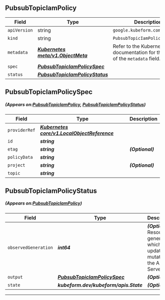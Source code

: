 ## PubsubTopicIamPolicy
| Field | Type | Description |
| ------ | ----- | ----------- |
| `apiVersion` | string | `google.kubeform.com/v1alpha1` |
|    `kind` | string | `PubsubTopicIamPolicy` |
| `metadata` | ***[Kubernetes meta/v1.ObjectMeta](https://kubernetes.io/docs/reference/generated/kubernetes-api/v1.13/#objectmeta-v1-meta)***|Refer to the Kubernetes API documentation for the fields of the `metadata` field.|
| `spec` | ***[PubsubTopicIamPolicySpec](#PubsubTopicIamPolicySpec)***||
| `status` | ***[PubsubTopicIamPolicyStatus](#PubsubTopicIamPolicyStatus)***||
## PubsubTopicIamPolicySpec
##### (Appears on:[PubsubTopicIamPolicy](#PubsubTopicIamPolicy), [PubsubTopicIamPolicyStatus](#PubsubTopicIamPolicyStatus))
| Field | Type | Description |
| ------ | ----- | ----------- |
| `providerRef` | ***[Kubernetes core/v1.LocalObjectReference](https://kubernetes.io/docs/reference/generated/kubernetes-api/v1.13/#localobjectreference-v1-core)***||
| `id` | ***string***||
| `etag` | ***string***| ***(Optional)*** |
| `policyData` | ***string***||
| `project` | ***string***| ***(Optional)*** |
| `topic` | ***string***||
## PubsubTopicIamPolicyStatus
##### (Appears on:[PubsubTopicIamPolicy](#PubsubTopicIamPolicy))
| Field | Type | Description |
| ------ | ----- | ----------- |
| `observedGeneration` | ***int64***| ***(Optional)*** Resource generation, which is updated on mutation by the API Server.|
| `output` | ***[PubsubTopicIamPolicySpec](#PubsubTopicIamPolicySpec)***| ***(Optional)*** |
| `state` | ***kubeform.dev/kubeform/apis.State***| ***(Optional)*** |
---
